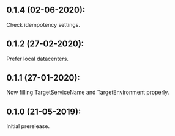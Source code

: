 ## 0.1.4 (02-06-2020):

Check idempotency settings.

## 0.1.2 (27-02-2020):

Prefer local datacenters.

## 0.1.1 (27-01-2020): 

Now filling TargetServiceName and TargetEnvironment properly.

## 0.1.0 (21-05-2019): 

Initial prerelease.